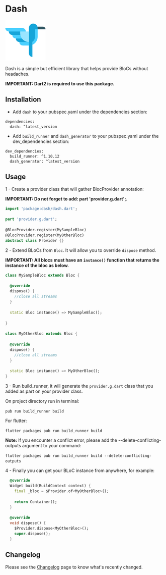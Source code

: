 # Dash

![Logo](https://raw.githubusercontent.com/ViniciusSossela/dash/master/dash/img/logo_dash.png)

Dash is a simple but efficient library that helps provide BloCs without headaches.

**IMPORTANT: Dart2 is required to use this package.**


## Installation

- Add `dash` to your pubspec.yaml under the dependencies section:

```
dependencies:
  dash: ^latest_version
```

- Add `build_runner` and `dash_generator` to your pubspec.yaml under the dev_dependencies section:

```
dev_dependencies:
  build_runner: ^1.10.12
  dash_generator: ^latest_version
```


## Usage

1 - Create a provider class that will gather BlocProvider annotation:

**IMPORTANT: Do not forget to add: part 'provider.g.dart';.**

```dart
import 'package:dash/dash.dart';

part 'provider.g.dart';

@BlocProvider.register(MySampleBloc)
@BlocProvider.register(MyOtherBloc)
abstract class Provider {}

```


2 - Extend BLoCs from `Bloc`. It will allow you to override `dispose` method.

**IMPORTANT: All blocs must have an `instance()` function that returns the instance of the bloc as below.**


```dart
class MySampleBloc extends Bloc {

  @override
  dispose() {
    //close all streams
  }

  static Bloc instance() => MySampleBloc();
  
}

class MyOtherBloc extends Bloc {

  @override
  dispose() {
    //close all streams
  }

  static Bloc instance() => MyOtherBloc();
}
```


3 - Run build_runner, it will generate the `provider.g.dart` class that you added as part on your provider class.

On project directory run in terminal: 

`pub run build_runner build`

For flutter:

`flutter packages pub run build_runner build`


**Note:** If you encounter a conflict error, please add the --delete-conflicting-outputs argument to your command:

`flutter packages pub run build_runner build --delete-conflicting-outputs`


4 - Finally you can get your BLoC instance from anywhere, for example:

```dart
  @override
  Widget build(BuildContext context) {
    final _bloc = $Provider.of<MyOtherBloc>();

    return Container();
  }

  @override
  void dispose() {
    $Provider.dispose<MyOtherBloc>();
    super.dispose();
  }
```

## Changelog

Please see the [Changelog](https://github.com/ViniciusSossela/dash/blob/master/dash/CHANGELOG.md) page to know what's recently changed.
